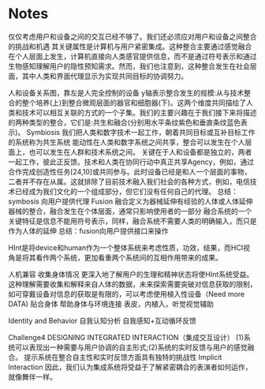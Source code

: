 # Notes
仅仅考虑用户和设备之间的交互已经不够了。我们还必须应对用户和设备之间整合的挑战和机遇
其关键属性是计算机与用户紧密集成。这种整合主要通过感觉融合在个人层面上发生，计算机直接向人类感官提供信息，而不是通过符号表示和通过生物感知理解用户的隐性预知需求。然而，我们也注意到，这种整合发生在社会层面，其中人类和界面代理显示为实现共同目标的协调努力。

人和设备关系图，靠左是人完全控制的设备
y轴表示整合发生的规模:从与技术整合的整个培养(上)到整合微观层面的器官和细胞器(下)。这两个维度共同描绘了人类和技术可以相互关联的方式的一个子集。我们的主要兴趣在于我们接下来将描述的两种类型的整合，它们是:共生和融合(分别用水平条纹紫色和垂直条纹蓝色表示)。
Symbiosis
我们把人类和数字技术一起工作，朝着共同目标或互补目标工作的系统称为共生系统
能动性在人类和数字系统之间共享，整合可以发生在个人层面上，也可以发生在人群和技术系统之间。
关键在于人和设备都是独立的，两者一起工作，彼此正反馈。技术和人类在协同行动中真正共享Agency，例如，通过合作完成创造性任务[24,10]或共同参与。此时设备已经是和人一个层面的事物，二者并不存在从属。这就排除了目前技术融入我们社会的各种方式，例如，电信技术已经成为我们文化的一个组成部分，但它们没有任何自己的代理。
总结：symbosis 向用户提供代理
Fusion
融合定义为器械延伸有经验的人体或人体延伸器械的整合，融合发生在个体层面，通常只影响使用者的一部分
融合系统的一个关键特征是信息不能用符号表示，同样，融合系统不需要人类的明确输入，而只是作为人体的延伸
总结：fusion向用户提供接口来操作

HInt是将device和human作为一个整体系统来考虑性质，功效，结果，而HCI视角是将其看作两个系统，更加看重两个系统间的互相作用带来的成果。

人机兼容
收集身体情况
更深入地了解用户的生理和精神状态将使HInt系统受益。这种理解需要收集和解释来自人体的数据，未来探索需要突破对信息获取的限制，如可穿戴设备对信息的获取是有限的，可以考虑使用植入性设备（Need more DATA)
贴合身体
帮助身体与环境连接
表皮，内植入，听觉视觉辅助


Identity and Behavior
自我认知分析
自我感知+互动循环反馈

Challenge4 DESIGNING INTEGRATED INTERACTION（集成交互设计）
(1)系统可以表现出一种需要与用户协调的自主形式;(2)系统的实时反馈与用户的感觉融合。
提示系统在整合自主性和实时反馈方面具有独特的挑战性
Implicit Interaction
因此，我们认为集成系统将受益于了解紧密耦合的表演者如何运作，就像舞伴一样。

